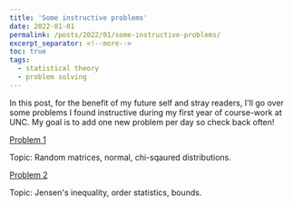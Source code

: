 ```yaml
---
title: 'Some instructive problems'
date: 2022-01-01
permalink: /posts/2022/01/some-instructive-problems/
excerpt_separator: <!--more-->
toc: true
tags:
  - statistical theory
  - problem solving
---
```


In this post, for the benefit of my future self and stray readers, I'll go over some problems I found instructive during my first year of course-work at UNC. My goal is to add one new problem per day so check back often!

[Problem 1](/images/problems/p1.pdf)

  Topic: Random matrices, normal, chi-sqaured distributions.
  
[Problem 2](/images/problems/p2.pdf)

  Topic: Jensen's inequality, order statistics, bounds.



